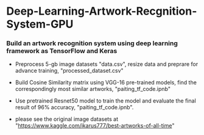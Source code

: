 # Deep-Learning-Artwork-Recgnition-System-GPU
### Build an artwork recognition system using deep learning framework as TensorFlow and Keras

* Preprocess 5-gb image datasets "data.csv", resize data and preprare for advance training, "processed_dataset.csv" 
* Build Cosine Similarity matrix using VGG-16 pre-trained models, find the correspondingly most similar artworks, "paiting_tf_code.ipnb"
* Use pretrained Resnet50 model to train the model and evaluate the final result of 96% accuracy, "paiting_tf_code.ipnb".

* please see the original image datasets at "https://www.kaggle.com/ikarus777/best-artworks-of-all-time" 
